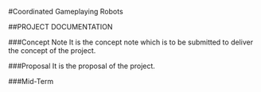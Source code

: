 #Coordinated Gameplaying Robots

##PROJECT DOCUMENTATION

###Concept Note
	It is the concept note which is to be submitted to deliver the concept of the project.

###Proposal
	It is the proposal of the project.

###Mid-Term 



